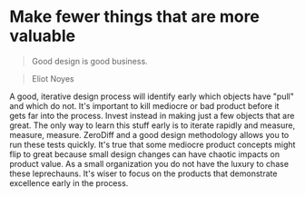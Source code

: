 # Make fewer things that are more valuable

> Good design is good business.

> Eliot Noyes

A good, iterative design process will identify early which objects have "pull" and which do not. It's important to kill mediocre or bad product before it gets far into the process. Invest instead in making just a few objects that are great. The only way to learn this stuff early is to iterate rapidly and measure, measure, measure. ZeroDiff and a good design methodology allows you to run these tests quickly. It's true that some mediocre product concepts might flip to great because small design changes can have chaotic impacts on product value. As a small organization you do not have the luxury to chase these leprechauns. It's wiser to focus on the products that demonstrate excellence early in the process.

